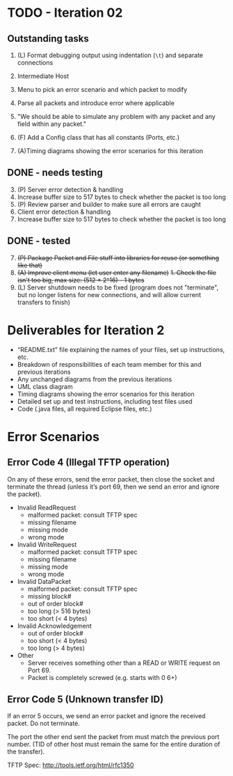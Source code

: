 # TODO - Iteration 02

## Outstanding tasks

1. (L) Format debugging output using indentation (`\t`) and separate connections

4. Intermediate Host
  1. Menu to pick an error scenario and which packet to modify
  2. Parse all packets and introduce error where applicable
  3. "We should be able to simulate any problem with any packet and any field within any packet."

9. (F) Add a Config class that has all constants (Ports, etc.)
10. (A)Timing diagrams showing the error scenarios for this iteration


## DONE - needs testing
3. (P) Server error detection & handling 
  1. Increase buffer size to 517 bytes to check whether the packet is too long
8. (P) Review parser and builder to make sure all errors are caught
2. Client error detection & handling
  1. Increase buffer size to 517 bytes to check whether the packet is too long

## DONE - tested
7. ~~(P) Package Packet and File stuff into libraries for reuse (or something like that)~~
5. ~~(A) Improve client menu (let user enter any filename)~~
  ~~1. Check the file isn't too big, max size: (512 * 2^16) - 1 bytes~~
6. (L) Server shutdown needs to be fixed (program does not "terminate", but no longer listens for new connections, and will allow current transfers to finish)


# Deliverables for Iteration 2

* “README.txt” file explaining the names of your files, set up instructions, etc.
* Breakdown of responsibilities of each team member for this and previous iterations
* Any unchanged diagrams from the previous iterations
* UML class diagram
* Timing diagrams showing the error scenarios for this iteration
* Detailed set up and test instructions, including test files used
* Code (.java files, all required Eclipse files, etc.)


# Error Scenarios

## Error Code 4 (Illegal TFTP operation)

On any of these errors, send the error packet, then close the socket and terminate the thread (unless it’s port 69, then we send an error and ignore the packet).

* Invalid ReadRequest
  * malformed packet: consult TFTP spec
  * missing filename
  * missing mode
  * wrong mode
* Invalid WriteRequest
  * malformed packet: consult TFTP spec
  * missing filename
  * missing mode
  * wrong mode
* Invalid DataPacket
  * malformed packet: consult TFTP spec
  * missing block#
  * out of order block#
  * too long (> 516 bytes)
  * too short (< 4 bytes)
* Invalid Acknowledgement
  * out of order block#
  * too short (< 4 bytes)
  * too long (> 4 bytes)
* Other
  * Server receives something other than a READ or WRITE request on Port 69.
  * Packet is completely screwed (e.g. starts with 0 6+)


## Error Code 5 (Unknown transfer ID)

If an error 5 occurs, we send an error packet and ignore the received packet. Do not terminate.

The port the other end sent the packet from must match the previous port number. (TID of other host must remain the same for the entire duration of the transfer).


TFTP Spec: http://tools.ietf.org/html/rfc1350
